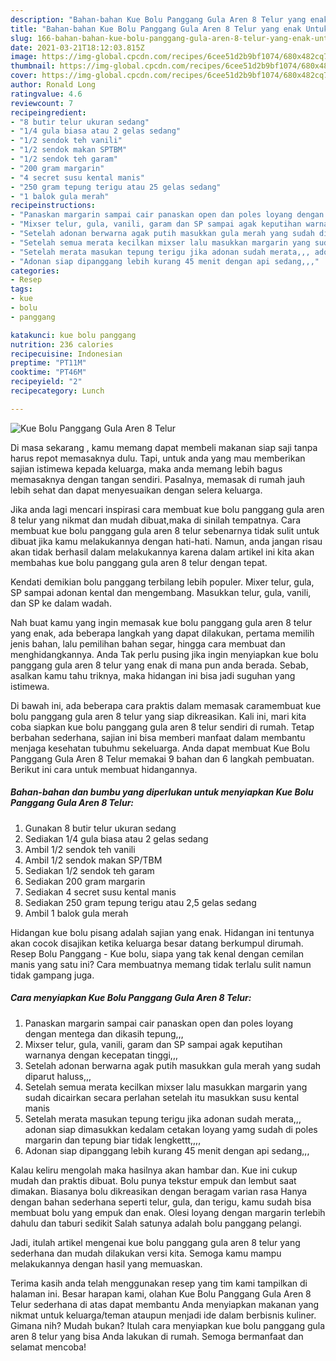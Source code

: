 ```yaml
---
description: "Bahan-bahan Kue Bolu Panggang Gula Aren 8 Telur yang enak Untuk Jualan"
title: "Bahan-bahan Kue Bolu Panggang Gula Aren 8 Telur yang enak Untuk Jualan"
slug: 166-bahan-bahan-kue-bolu-panggang-gula-aren-8-telur-yang-enak-untuk-jualan
date: 2021-03-21T18:12:03.815Z
image: https://img-global.cpcdn.com/recipes/6cee51d2b9bf1074/680x482cq70/kue-bolu-panggang-gula-aren-8-telur-foto-resep-utama.jpg
thumbnail: https://img-global.cpcdn.com/recipes/6cee51d2b9bf1074/680x482cq70/kue-bolu-panggang-gula-aren-8-telur-foto-resep-utama.jpg
cover: https://img-global.cpcdn.com/recipes/6cee51d2b9bf1074/680x482cq70/kue-bolu-panggang-gula-aren-8-telur-foto-resep-utama.jpg
author: Ronald Long
ratingvalue: 4.6
reviewcount: 7
recipeingredient:
- "8 butir telur ukuran sedang"
- "1/4 gula biasa atau 2 gelas sedang"
- "1/2 sendok teh vanili"
- "1/2 sendok makan SPTBM"
- "1/2 sendok teh garam"
- "200 gram margarin"
- "4 secret susu kental manis"
- "250 gram tepung terigu atau 25 gelas sedang"
- "1 balok gula merah"
recipeinstructions:
- "Panaskan margarin sampai cair panaskan open dan poles loyang dengan mentega dan dikasih tepung,,,"
- "Mixser telur, gula, vanili, garam dan SP sampai agak keputihan warnanya dengan kecepatan tinggi,,,"
- "Setelah adonan berwarna agak putih masukkan gula merah yang sudah diparut haluss,,,"
- "Setelah semua merata kecilkan mixser lalu masukkan margarin yang sudah dicairkan secara perlahan setelah itu masukkan susu kental manis"
- "Setelah merata masukan tepung terigu jika adonan sudah merata,,, adonan siap dimasukkan kedalam cetakan loyang yamg sudah di poles margarin dan tepung biar tidak lengkettt,,,,"
- "Adonan siap dipanggang lebih kurang 45 menit dengan api sedang,,,"
categories:
- Resep
tags:
- kue
- bolu
- panggang

katakunci: kue bolu panggang 
nutrition: 236 calories
recipecuisine: Indonesian
preptime: "PT11M"
cooktime: "PT46M"
recipeyield: "2"
recipecategory: Lunch

---
```



![Kue Bolu Panggang Gula Aren 8 Telur](https://img-global.cpcdn.com/recipes/6cee51d2b9bf1074/680x482cq70/kue-bolu-panggang-gula-aren-8-telur-foto-resep-utama.jpg)

Di masa  sekarang , kamu memang dapat membeli makanan siap saji tanpa harus repot memasaknya dulu. Tapi, untuk anda yang mau memberikan sajian istimewa kepada keluarga, maka anda memang lebih bagus memasaknya dengan tangan sendiri. Pasalnya, memasak di rumah jauh lebih sehat dan dapat menyesuaikan dengan selera keluarga.

Jika anda lagi mencari inspirasi cara membuat kue bolu panggang gula aren 8 telur yang nikmat dan mudah dibuat,maka di sinilah tempatnya. Cara membuat kue bolu panggang gula aren 8 telur  sebenarnya tidak sulit untuk dibuat jika kamu melakukannya dengan hati-hati. Namun, anda jangan risau akan tidak berhasil dalam melakukannya 
karena dalam artikel ini kita akan membahas kue bolu panggang gula aren 8 telur dengan tepat.  

Kendati demikian bolu panggang terbilang lebih populer. Mixer telur, gula, SP sampai adonan kental dan mengembang. Masukkan telur, gula, vanili, dan SP ke dalam wadah.

Nah buat kamu yang ingin memasak kue bolu panggang gula aren 8 telur yang enak, ada beberapa langkah yang dapat dilakukan, pertama memilih jenis bahan, lalu pemilihan bahan segar, hingga cara membuat dan menghidangkannya. Anda Tak perlu pusing jika ingin menyiapkan kue bolu panggang gula aren 8 telur yang enak di mana pun anda berada. Sebab, asalkan kamu  tahu triknya, maka hidangan ini bisa jadi suguhan yang istimewa.

Di bawah ini, ada beberapa cara praktis  dalam memasak caramembuat kue bolu panggang gula aren 8 telur yang siap dikreasikan. Kali ini, mari kita coba siapkan kue bolu panggang gula aren 8 telur sendiri di rumah. Tetap berbahan sederhana, sajian ini bisa memberi manfaat dalam membantu menjaga kesehatan tubuhmu sekeluarga. Anda dapat membuat Kue Bolu Panggang Gula Aren 8 Telur memakai 9 bahan dan 6 langkah pembuatan. Berikut ini cara untuk membuat hidangannya.

<!--inarticleads1-->

##### Bahan-bahan dan bumbu yang diperlukan untuk menyiapkan Kue Bolu Panggang Gula Aren 8 Telur:

1. Gunakan 8 butir telur ukuran sedang
1. Sediakan 1/4 gula biasa atau 2 gelas sedang
1. Ambil 1/2 sendok teh vanili
1. Ambil 1/2 sendok makan SP/TBM
1. Sediakan 1/2 sendok teh garam
1. Sediakan 200 gram margarin
1. Sediakan 4 secret susu kental manis
1. Sediakan 250 gram tepung terigu atau 2,5 gelas sedang
1. Ambil 1 balok gula merah


Hidangan kue bolu pisang adalah sajian yang enak. Hidangan ini tentunya akan cocok disajikan ketika keluarga besar datang berkumpul dirumah. Resep Bolu Panggang - Kue bolu, siapa yang tak kenal dengan cemilan manis yang satu ini? Cara membuatnya memang tidak terlalu sulit namun tidak gampang juga. 

<!--inarticleads2-->

##### Cara menyiapkan Kue Bolu Panggang Gula Aren 8 Telur:

1. Panaskan margarin sampai cair panaskan open dan poles loyang dengan mentega dan dikasih tepung,,,
1. Mixser telur, gula, vanili, garam dan SP sampai agak keputihan warnanya dengan kecepatan tinggi,,,
1. Setelah adonan berwarna agak putih masukkan gula merah yang sudah diparut haluss,,,
1. Setelah semua merata kecilkan mixser lalu masukkan margarin yang sudah dicairkan secara perlahan setelah itu masukkan susu kental manis
1. Setelah merata masukan tepung terigu jika adonan sudah merata,,, adonan siap dimasukkan kedalam cetakan loyang yamg sudah di poles margarin dan tepung biar tidak lengkettt,,,,
1. Adonan siap dipanggang lebih kurang 45 menit dengan api sedang,,,


Kalau keliru mengolah maka hasilnya akan hambar dan. Kue ini cukup mudah dan praktis dibuat. Bolu punya tekstur empuk dan lembut saat dimakan. Biasanya bolu dikreasikan dengan beragam varian rasa Hanya dengan bahan sederhana seperti telur, gula, dan terigu, kamu sudah bisa membuat bolu yang empuk dan enak. Olesi loyang dengan margarin terlebih dahulu dan taburi sedikit Salah satunya adalah bolu panggang pelangi. 

Jadi, itulah artikel mengenai  kue bolu panggang gula aren 8 telur  yang sederhana dan mudah dilakukan versi kita. Semoga kamu mampu melakukannya dengan hasil yang memuaskan. 

Terima kasih anda telah menggunakan resep yang tim kami tampilkan di halaman ini. Besar harapan kami, olahan  Kue Bolu Panggang Gula Aren 8 Telur sederhana di atas dapat membantu Anda menyiapkan makanan yang nikmat untuk keluarga/teman ataupun menjadi ide dalam berbisnis kuliner. Gimana nih? Mudah bukan? Itulah cara menyiapkan kue bolu panggang gula aren 8 telur yang bisa Anda lakukan di rumah. Semoga bermanfaat dan selamat mencoba!


